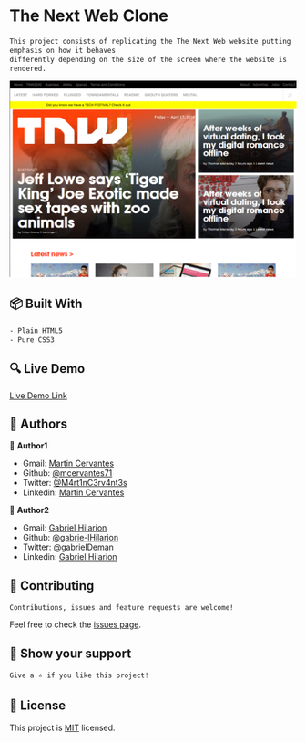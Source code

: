 # The Next Web Clone

    This project consists of replicating the The Next Web website putting emphasis on how it behaves
    differently depending on the size of the screen where the website is rendered.

![screenshot](./screenshot.png)

## :package: Built With

    - Plain HTML5
    - Pure CSS3

## :mag: Live Demo

[Live Demo Link]( https://mcervantes71.github.io/The_Next_Web_Clone/index.html)

## :busts_in_silhouette: Authors

👤 **Author1**

- Gmail: [Martin Cervantes](mailto:cervantes.martine@gmail.com)
- Github: [@mcervantes71](https://github.com/mcervantes71)
- Twitter: [@M4rt1nC3rv4nt3s](https://twitter.com/M4rt1nC3rv4nt3s)
- Linkedin: [Martin Cervantes](https://www.linkedin.com/in/cervantesmartin/)

👤 **Author2**

- Gmail: [Gabriel Hilarion](mailto:gabrielhilarion@gmail.com)
- Github: [@gabrie-lHilarion](https://github.com/gabrie-lHilarion)
- Twitter: [@gabrielDeman](https://twitter.com/gabrielDeman)
- Linkedin: [Gabriel Hilarion](https://www.linkedin.com/in/gabrielhilarion/)

## 🤝 Contributing

    Contributions, issues and feature requests are welcome!

Feel free to check the [issues page](../../issues).

## :star2: Show your support

    Give a ⭐️ if you like this project!

## 📝 License

This project is [MIT](lic.url) licensed.

